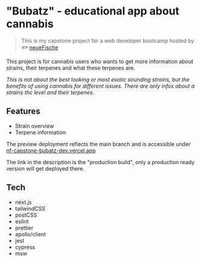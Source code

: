 # "Bubatz" - educational app about cannabis
> This is my capstone project for a web developer bootcamp hosted by :fish: [neueFische](https://www.neuefische.de/)

This project is for cannabis users who wants to get more information about strains, their terpenes and what these terpenes are.

_This is not about the best looking or most exotic sounding strains, but the benefits of using cannabis for different issues. There are only infos about a strains thc level and their terpenes._

## Features
* Strain overview
* Terpene information

The preview deployment reflects the main branch and is accessible under [nf-capstone-bubatz-dev.vercel.app](https://nf-capstone-bubatz-dev.vercel.app/)


The link in the description is the "production build", only a production ready version will get deployed there.



## Tech
- next.js
- tailwindCSS
- postCSS
- eslint
- prettier
- apollo/client
- jest
- cypress
- msw
